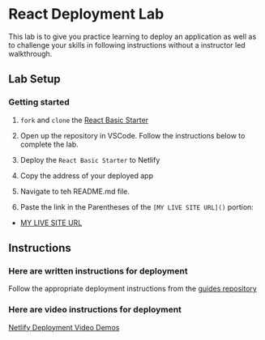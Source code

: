 # React Deployment Lab

This lab is to give you practice learning to deploy an application as well as to challenge your skills in following instructions without a instructor led walkthrough.

## Lab Setup

### Getting started

1. `fork` and `clone` the [React Basic Starter](https://github.com/10-3-pursuit/react-basic-starter)

1. Open up the repository in VSCode. Follow the instructions below to complete the lab.

1. Deploy the `React Basic Starter` to Netlify

1. Copy the address of your deployed app

1. Navigate to teh README.md file.

1. Paste the link in the Parentheses of the `[MY LIVE SITE URL]()` portion:

- [MY LIVE SITE URL]()

## Instructions

### Here are written instructions for deployment

Follow the appropriate deployment instructions from the [guides repository](https://github.com/pursuit-curriculum-resources/guide-deployment)

### Here are video instructions for deployment

[Netlify Deployment Video Demos](https://github.com/10-3-pursuit/10-3-resources/blob/main/netlify-deployment.md)
